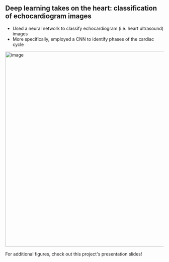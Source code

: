 ## Deep learning takes on the heart: classification of echocardiogram images 

- Used a neural network to classify echocardiogram (i.e. heart ultrasound) images 
- More specifically, employed a CNN to identify phases of the cardiac cycle 


<img width="619" alt="image" src="https://user-images.githubusercontent.com/79233614/142086781-373d006c-b791-4411-b2f8-6b00c3e73389.png">


For additional figures, check out this project's presentation slides!
